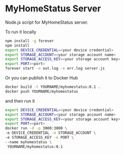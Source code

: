 # MyHomeStatus Server

Node.js script for MyHomeStatus server. 

To run it locally

```bash
npm install -g forever
npm install
export DEVICE_CREDENTIAL=<your device credential>
export STORAGE_ACCOUNT=<your storage account name>
export STORAGE_ACCESS_KEY=<your storage account key>
export PORT=<port>
forever start -o out.log -e err.log server.js
```
Or you can publish it to Docker Hub

```bash
docker build -t YOURNAME/myhomestatus:0.1 .
docker push YOURNAME/myhomestatus
```

and then run it

```bash
export DEVICE_CREDENTIAL=<your device credential>
export STORAGE_ACCOUNT=<your storage account name>
export STORAGE_ACCESS_KEY=<your storage account key>
export PORT=<port>
docker run -d -p 3000:3000 \
-e DEVICE_CREDENTIAL -e STORAGE_ACCOUNT \
-e STORAGE_ACCESS_KEY -e PORT \
--name myhomestatus \
 YOURNAME/myhomestatus:0.1
```